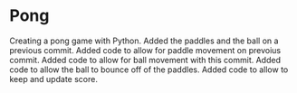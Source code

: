 # Pong
Creating a pong game with Python. 
Added the paddles and the ball on a previous commit. 
Added code to allow for paddle movement on prevoius commit. 
Added code to allow for ball movement with this commit.
Added code to allow the ball to bounce off of the paddles. 
Added code to allow to keep and update score. 
